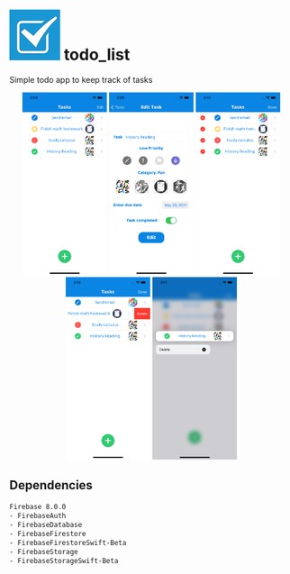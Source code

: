 # <img src="https://github.com/enriquedlh97/todo_list/blob/main/todo_list/todo_list/Assets.xcassets/AppIcon.appiconset/120.png" width="90"> todo_list
Simple todo app to keep track of tasks

<p align="center">
  <img src="https://github.com/enriquedlh97/todo_list/blob/main/ScreenShots/Simulator%20Screen%20Shot%20-%20iPhone%2012%20-%202021-05-25%20at%2014.09.50.png" width="150">
  <img src="https://github.com/enriquedlh97/todo_list/blob/main/ScreenShots/Simulator%20Screen%20Shot%20-%20iPhone%2012%20-%202021-05-25%20at%2014.08.19.png" width="150">
  <img src="https://github.com/enriquedlh97/todo_list/blob/main/ScreenShots/Simulator%20Screen%20Shot%20-%20iPhone%2012%20-%202021-05-25%20at%2014.10.18.png" width="150">
  <img src="https://github.com/enriquedlh97/todo_list/blob/main/ScreenShots/Simulator%20Screen%20Shot%20-%20iPhone%2012%20-%202021-05-25%20at%2014.10.47.png" width="150">
  <img src="https://github.com/enriquedlh97/todo_list/blob/main/ScreenShots/Simulator%20Screen%20Shot%20-%20iPhone%2012%20-%202021-05-25%20at%2014.11.19.png" width="150">


## Dependencies

```
Firebase 8.0.0
- FirebaseAuth
- FirebaseDatabase
- FirebaseFirestore
- FirebaseFirestoreSwift-Beta
- FirebaseStorage
- FirebaseStorageSwift-Beta
```
